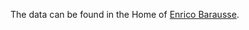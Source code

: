 The data can be found in the Home of [Enrico Barausse](https://people.sissa.it/~barausse/catalogs/).
